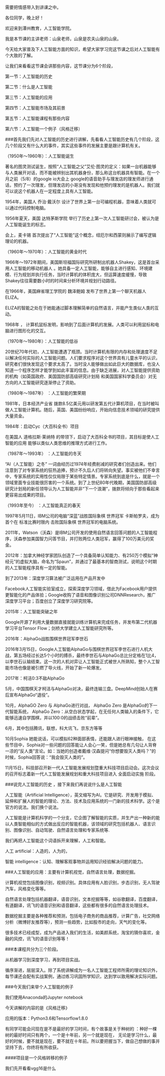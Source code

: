 需要把情感带入到讲课之中。



各位同学，晚上好！

欢迎来到潭州教育，人工智能学院。

我是本节课的主讲老师：山泉老师，山泉是农夫山泉的山泉。

今天给大家普及下人工智能方面的知识，希望大家学习完这节课之后对人工智能有个大致的了解。



让我们来看看这节课会讲那些内容，这节课分为6个阶段，

第一节：人工智能的历史

第二节：什么是人工智能

第三节：人工智能的应用

第四节：人工智能市场及其前景

第五节：人工智能课程有那些内容

第六节：人工智能一个例子（风格迁移）



###首先我们先对人工智能的历史进行讲解，先看看人工智能历史有几个阶段，这几个阶段又有什么大的事件，其实这些事件的发展主要是跟计算机有关。

（1950年～1960年）：人工智能诞生 

著名的图灵测试诞生，按照“人工智能之父”艾伦·图灵的定义：如果一台机器能够与人类展开对话，而不能被辨别出其机器身份，那么称这台机器具有智能。在一个月之前（5/8）的google io大会上 google的语音助手与理发店的理发师进行通话，预约了一次理发，但理发店的小哥没有发现和他预约理发的是机器人。我们就可以说这个机器人在一定程度上具有人工智能。

1954年，美国人 乔治·戴沃尔 设计了世界上第一台可编程机器，意味着人类就可以通过代码控制电脑。 

1956年夏天，美国 达特茅斯学院 举行了历史上第一次人工智能研讨会，被认为是人工智能诞生的标志。

会上，麦卡锡 首次提出了“人工智能”这个概念，纽厄尔和西蒙则展示了编写逻辑理论的机器。 



（1960年～1970年）：人工智能的黄金时代

1966年～1972年期间，美国斯坦福国际研究所研制出机器人Shakey，这是首台采用人工智能的移动机器人 。她具备一定人工智能，能够自主进行感知、环境建模、行为规划并执行任务，当时计算机的体积庞大，但运算速度缓慢，导致Shakey往往需要数小时的时间来分析环境并规划行动路径。

在1966年，美国麻省理工学院的 魏泽鲍姆 发布了世界上第一个聊天机器人ELIZA。

ELIZA的智能之处在于她能通过脚本理解简单的自然语言，并能产生类似人类的互动。  

1968年 ， 计算机鼠标发明，影响到了后面计算机的发展。人类可以利用鼠标和电脑进行图形化的交互。



（1970年～1980年）：人工智能的低谷

20世纪70年代初，人工智能遭遇了瓶颈。当时计算机有限的内存和处理速度不足以解决任何实际的人工智能问题。人们要求程序对这个世界具有儿童水平的认识，研究者们很快发现这个要求太高了。当时没人能够做出如此巨大的数据库，也没人知道一个程序怎样才能学到如此丰富的信息。由于缺乏进展，对人工智能提供资助的机构（如英国政府、美国国防部高级研究计划局 和美国国家科学委员会）对无方向的人工智能研究逐渐停止了资助。



（1980年～1987年） ：人工智能的繁荣期

1981年，日本经济产业省 拨款8.5亿美元用以研发第五代计算机项目，在当时被叫做人工智能计算机。随后，英国、美国纷纷响应，开始向信息技术领域的研究提供大量资金。

1984年：启动Cyc（大百科全书）项目

在美国人 道格拉斯·莱纳特 的带领下，启动了大百科全书的项目，其目标是使人工智能的应用 能够以类似人类思维的推理方式进行工作。



（1987年～1993年） ：人工智能的冬天

“AI（人工智能）之冬” 一词由经历过1974年经费削减的研究者们创造出来。他们注意到了对专家系统的狂热追捧，预计不久后人们将转向失望。事实被他们不幸言中，专家系统的实用性仅仅局限于某些特定情景。专家系统到底是什么，就是一个领域里面专业技能很厉害的一个系统。到了上世纪80年代晚期，美国国防部高级研究计划局的新任领导认为人工智能并非“下一个浪潮”，拨款将倾向于那些看起来更容易出成果的项目。 



（1993年至今） ：人工智能真正的春天

1997年5月11日，IBM公司的电脑“深蓝”战胜国际象棋 世界冠军 卡斯帕罗夫，成为首个在 标准比赛时限内 击败国际象棋 世界冠军的电脑系统。 

2011年，Watson（沃森）是IBM公司开发的使用自然语言回答问题的人工智能程序，沃森参加美国智力问答节目，并打败两位人类冠军，赢得了100万美元的奖金。

2012年：加拿大神经学家团队创造了一个具备简单认知能力、有250万个模拟“神经元”的虚拟大脑，命名为“Spaun”，并通过了最基本的智商测试，说明这个时期的人工智能程序具有一定的智能。

到了2013年：深度学习算法被广泛运用在产品开发中

Facebook人工智能实验室成立，探索深度学习领域，借此为Facebook用户提供更智能化的产品体验；Google收购了语音和图像识别公司DNNResearch，推广深度学习平台；百度创立了深度学习研究院等。



2015年：人工智能突破之年

Google开源了利用大量数据直接就能训练计算机来完成任务，并发布第二代机器学习平台Tensor Flow；剑桥大学建立人工智能研究所等。

2016年：AlphaGo战胜围棋世界冠军李世石

2016年3月15日，Google人工智能AlphaGo与围棋世界冠军李世石进行人机大战，第五场经过长达5个小时的搏杀，最终李世石与AlphaGo总比分定格在1比4，以李世石认输结束。这一次的人机对弈让人工智能正式被世人所熟知，整个人工智能市场也像是被引燃了导火线，开始了新一轮爆发。

2017年：柯洁0:3不敌AlphaGo

5月，中国围棋天才柯洁与AlphaGo对决，最终连输三盘。DeepMind创始人在赛后宣布AlphaGo“退役”。

10月，AlphaGO Zero 与 AlphaGo进行对战， AlphaGo Zero 是AlphaGo的下一代智能系统， AlphaGo Zero：从空白状态学起，在无任何人类输入的条件下，它能够迅速自学围棋，并以100:0的战绩击败“前辈”。 

6月，其中包括腾讯，联想，科大讯飞，京东方等等

10月Sophia 她能说话，可以模拟62种面部表情，还能跟人进行眼神接触， 在这些节目中，Sophia对一些问题的回答能让人会心一笑，但是她总有几句让人背脊一凉的“反人类”言论。如：当她的创造者戴维·汉森提问“你想要毁灭人类吗？”的时候，Sophia回答说：“我会毁灭人类的”。

11月15日，科技部召开新一代人工智能发展规划暨重大科技项目启动会。这次会议的召开标志着新一代人工智能发展规划和重大科技项目进入 全面启动实施 阶段。



###说完人工智能的历史 ，接下来我们再说说什么是人工智能

人工智能（Artificial Intelligence），英文缩写为AI。它是研究、开发用于模拟、延伸和扩展人的智能的理论、方法、技术及应用系统的一门新的技术科学。这个是官方的说法。我们换个说法。

人工智能是计算机科学的一个分支，它企图了解智能的实质，并生产出一种新的能以人类智能相似的方式做出反应的智能机器，该领域的研究包括机器人、语言识别、图像识别、自动驾驶、自然语言处理和专家系统等.

我们再把人工智能这个词语拆开来理解，人工和智能。

人工 artificial：人造的，人为的，

智能 intelligence：认知、理解客观事物并运用知识经验解决问题的能力。



###人工智能的应用：主要有计算机视觉，自然语言处理，数据挖掘。

计算机视觉包括图像识别，视频识别。具体应用有人脸识别，步态识别，无人驾驶汽车，风格变化等等。

自然语言处理包括机器翻译，语音识别，文本挖掘等等，如谷歌翻译，百度翻译，有道翻译，讯飞的语音识别和语音翻译，这些都有很多的自然语言处理技术。

数据挖掘主要是各种推荐和预测，包括电子商务的商品推荐，计算广告，社交网络分析（微博好友推荐等），预测一些趋势，比如股市的走向，天气的变化等。

很多技术已经成型，成为产品进入我们的生活，如美颜系统，淘宝的猜你喜欢，金融的风控，讯飞的语音识别等等！



###本课程共分为三个阶段。

从机器学习到深度学习，再到项目实战。

循序渐进，层层深入。除了系统讲解成为一名人工智能工程师所需的理论知识外，每节课还会配有实战案例，通过练习巩固所学知识，达到学以致用解决实际问题。



###今天我们来举个人工智能的例子

我们使用Anaconda的Jupyter notebook

今天讲解的内容的是《风格迁移》

应用的版本：Python3.6和Tensorflow1.8.0



有同学可能会问现在是不是最好的学习时间，有个故事是关于种树的 ：种好一棵树的最好时间只有两个，一个是十年前，另一个就是现在， 无论是学习什么，最好的时候，要不就是现在，要不就在十年前。所以要把握当下，做自己想做的事并坚持下去，你终将有所收获。

####项目是一个风格转移的例子

我们先开看看vgg16是什么